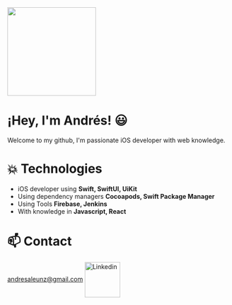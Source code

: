 <img align="center" width="200" src="https://avatars.githubusercontent.com/u/45798479?s=400&u=080780fe5283d80f0313c3e79530971627bdcd99&v=4" />

# ¡Hey, I'm Andrés! :smiley: 
Welcome to my github, I'm passionate iOS developer with web knowledge.

# :collision:  Technologies

- iOS developer using **Swift, SwiftUI, UiKit**
- Using dependency managers **Cocoapods, Swift Package Manager**
- Using Tools **Firebase, Jenkins**
- With knowledge in **Javascript, React**

# :mailbox:  Contact
andresaleunz@gmail.com
<a href="https://www.linkedin.com/in/andres-aleu/" target="blank"><img align="center" src="https://i.pinimg.com/originals/0c/78/d0/0c78d03cbfa19d5f3d7ad1b6e49f957b.png" alt="Linkedin" height="80" width="80" /></a>





